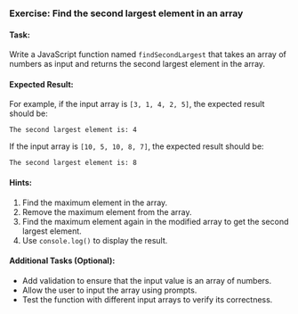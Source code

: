 ### Exercise: Find the second largest element in an array

#### Task:
Write a JavaScript function named `findSecondLargest` that takes an array of numbers as input and returns the second largest element in the array.

#### Expected Result:
For example, if the input array is `[3, 1, 4, 2, 5]`, the expected result should be:
```
The second largest element is: 4
```
If the input array is `[10, 5, 10, 8, 7]`, the expected result should be:
```
The second largest element is: 8
```

#### Hints:
1. Find the maximum element in the array.
2. Remove the maximum element from the array.
3. Find the maximum element again in the modified array to get the second largest element.
4. Use `console.log()` to display the result.

#### Additional Tasks (Optional):
- Add validation to ensure that the input value is an array of numbers.
- Allow the user to input the array using prompts.
- Test the function with different input arrays to verify its correctness.
